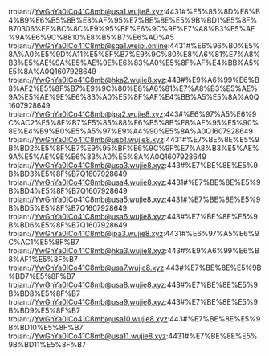 trojan://YwGnYa0ICo41C8mb@usa1.wujie8.xyz:4431#%E5%85%8D%E8%B4%B9%E6%B5%8B%E8%AF%95%E7%BE%8E%E5%9B%BD1%E5%8F%B70306%EF%BC%8C%E9%95%BF%E6%9C%9F%E7%A8%B3%E5%AE%9A%E6%9C%8810%E8%B5%B7%E6%AD%A5
trojan://YwGnYa0ICo41C8mb@sga1.weipi.online:4431#%E6%96%B0%E5%8A%A0%E5%9D%A11%E5%8F%B7%E9%9C%80%E8%A6%81%E7%A8%B3%E5%AE%9A%E5%AE%9E%E6%83%A0%E5%8F%AF%E4%BB%A5%E5%8A%A0Q1607928649
trojan://YwGnYa0ICo41C8mb@hka2.wujie8.xyz:443#%E9%A6%99%E6%B8%AF2%E5%8F%B7%E9%9C%80%E8%A6%81%E7%A8%B3%E5%AE%9A%E5%AE%9E%E6%83%A0%E5%8F%AF%E4%BB%A5%E5%8A%A0Q1607928649
trojan://YwGnYa0ICo41C8mb@jpa2.wujie8.xyz:443#%E6%97%A5%E6%9C%AC2%E5%8F%B7%E5%85%88%E6%B5%8B%E8%AF%95%E5%90%8E%E4%B9%B0%E5%A5%97%E9%A4%90%E5%8A%A0Q1607928649
trojan://YwGnYa0ICo41C8mb@usb1.wujie8.xyz:4431#%E7%BE%8E%E5%9B%BD2%E5%8F%B7%E9%95%BF%E6%9C%9F%E7%A8%B3%E5%AE%9A%E5%AE%9E%E6%83%A0%E5%8A%A0Q1607928649
trojan://YwGnYa0ICo41C8mb@usa3.wujie8.xyz:443#%E7%BE%8E%E5%9B%BD3%E5%8F%B7Q1607928649
trojan://YwGnYa0ICo41C8mb@usa4.wujie8.xyz:4431#%E7%BE%8E%E5%9B%BD4%E5%8F%B7Q1607928649
trojan://YwGnYa0ICo41C8mb@usa5.wujie8.xyz:4431#%E7%BE%8E%E5%9B%BD5%E5%8F%B7Q1607928649
trojan://YwGnYa0ICo41C8mb@usa6.wujie8.xyz:443#%E7%BE%8E%E5%9B%BD6%E5%8F%B7Q1607928649
trojan://YwGnYa0ICo41C8mb@jpa3.wujie8.xyz:4431#%E6%97%A5%E6%9C%AC1%E5%8F%B7
trojan://YwGnYa0ICo41C8mb@hka3.wujie8.xyz:443#%E9%A6%99%E6%B8%AF1%E5%8F%B7
trojan://YwGnYa0ICo41C8mb@usa7.wujie8.xyz:443#%E7%BE%8E%E5%9B%BD7%E5%8F%B7
trojan://YwGnYa0ICo41C8mb@usa8.wujie8.xyz:443#%E7%BE%8E%E5%9B%BD8%E5%8F%B7
trojan://YwGnYa0ICo41C8mb@usa9.wujie8.xyz:443#%E7%BE%8E%E5%9B%BD9%E5%8F%B7
trojan://YwGnYa0ICo41C8mb@usa10.wujie8.xyz:443#%E7%BE%8E%E5%9B%BD10%E5%8F%B7
trojan://YwGnYa0ICo41C8mb@usa11.wujie8.xyz:4431#%E7%BE%8E%E5%9B%BD11%E5%8F%B7
